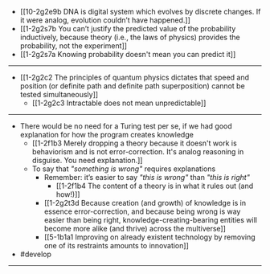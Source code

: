 - [[10-2g2e9b DNA is digital system which evolves by discrete changes. If it were analog, evolution couldn’t have happened.]]
- [[1-2g2s7b You can’t justify the predicted value of the probability inductively, because theory (i.e., the laws of physics) provides the probability, not the experiment]]
- [[1-2g2s7a Knowing probability doesn't mean you can predict it]]
---
- [[1-2g2c2 The principles of quantum physics dictates that speed and position (or definite path and definite path superposition) cannot be tested simultaneously]]
  - [[1-2g2c3 Intractable does not mean unpredictable]]
---
- There would be no need for a Turing test per se, if we had good explanation for how the program creates knowledge
  - [[1-2f1b3 Merely dropping a theory because it doesn't work is behaviorism and is not error-correction. It's analog reasoning in disguise. You need explanation.]]
  - To say that *"something is wrong"* requires explanations
    - Remember: it’s easier to say *"this is wrong"* than *"this is right"*
      - [[1-2f1b4 The content of a theory is in what it rules out (and how!)]]
    - [[1-2g2t3d Because creation (and growth) of knowledge is in essence error-correction, and because being wrong is way easier than being right, knowledge-creating-bearing entities will become more alike (and thrive) across the multiverse]]
    - [[5-1b1a1 Improving on already existent technology by removing one of its restraints amounts to innovation]]
- #develop
---
